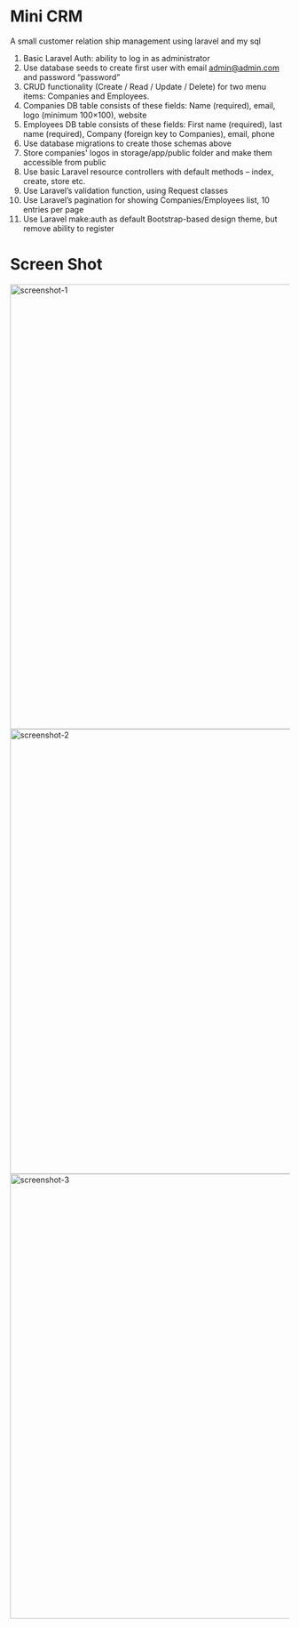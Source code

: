 # Mini CRM

A small customer relation ship management using laravel and my sql

1. Basic Laravel Auth: ability to log in as administrator
2. Use database seeds to create first user with email admin@admin.com and password “password”
3. CRUD functionality (Create / Read / Update / Delete) for two menu items: Companies and Employees.
4. Companies DB table consists of these fields: Name (required), email, logo (minimum 100×100), website
5. Employees DB table consists of these fields: First name (required), last name (required), Company (foreign key to Companies), email, phone
6. Use database migrations to create those schemas above
7. Store companies' logos in storage/app/public folder and make them accessible from public
8. Use basic Laravel resource controllers with default methods – index, create, store etc.
9. Use Laravel’s validation function, using Request classes
10. Use Laravel’s pagination for showing Companies/Employees list, 10 entries per page
11. Use Laravel make:auth as default Bootstrap-based design theme, but remove ability to register




# Screen Shot 

<img width="800" alt="screenshot-1" src="https://user-images.githubusercontent.com/106478729/170886808-18a7819e-23fb-48b1-83c7-316c5a89fcae.png">
<img width="800" alt="screenshot-2" src="https://user-images.githubusercontent.com/106478729/170886820-1af53bbd-23ad-4637-9474-9f971ea8fd35.png">
<img width="800" alt="screenshot-3" src="https://user-images.githubusercontent.com/106478729/170886821-ae1f59ca-be09-4302-b93a-1153167a8664.png">

